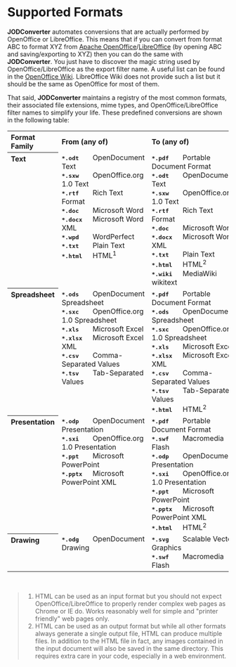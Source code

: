 # Supported Formats

**JODConverter** automates conversions that are actually performed by OpenOffice or LibreOffice. This means that if you can convert from format ABC to format XYZ from [Apache OpenOffice](https://www.openoffice.org)/[LibreOffice](https://www.libreoffice.org) (by opening ABC and saving/exporting to XYZ) then you can do the same with **JODConverter**. You just have to discover the magic string used by OpenOffice/LibreOffice as the export filter name. A useful list can be found in the [OpenOffice Wiki](https://wiki.openoffice.org/wiki/Framework/Article/Filter/FilterList_OOo_3_0). LibreOffice Wiki does not provide such a list but it should be the same as OpenOffice for most of them.

That said, **JODConverter** maintains a registry of the most common formats, their associated file extensions, mime types, and OpenOffice/LibreOffice filter names to simplify your life. These predefined conversions are shown in the following table:

<table aligh="center">
    <tr><th align="left">Format Family</th><th align="left">From (any of)</th><th align="left">To (any of)</th></tr>
    <tr valign="top">
        <th align="left">Text</th>
        <td>
            <samp><b>*.odt</b>&nbsp;&nbsp;&nbsp;&nbsp;</samp>OpenDocument Text<br>
            <samp><b>*.sxw</b>&nbsp;&nbsp;&nbsp;&nbsp;</samp>OpenOffice.org 1.0 Text<br>
            <samp><b>*.rtf</b>&nbsp;&nbsp;&nbsp;&nbsp;</samp>Rich Text Format<br>
            <samp><b>*.doc</b>&nbsp;&nbsp;&nbsp;&nbsp;</samp>Microsoft Word<br>
            <samp><b>*.docx</b>&nbsp;&nbsp;&nbsp;</samp>Microsoft Word XML<br>
            <samp><b>*.wpd</b>&nbsp;&nbsp;&nbsp;&nbsp;</samp>WordPerfect<br>
            <samp><b>*.txt</b>&nbsp;&nbsp;&nbsp;&nbsp;</samp>Plain Text<br>
            <samp><b>*.html</b>&nbsp;&nbsp;&nbsp;</samp>HTML<sup>1</sup>
        </td>
        <td>
            <samp><b>*.pdf</b>&nbsp;&nbsp;&nbsp;&nbsp;</samp>Portable Document Format<br>
            <samp><b>*.odt</b>&nbsp;&nbsp;&nbsp;&nbsp;</samp>OpenDocument Text<br>
            <samp><b>*.sxw</b>&nbsp;&nbsp;&nbsp;&nbsp;</samp>OpenOffice.org 1.0 Text<br>
            <samp><b>*.rtf</b>&nbsp;&nbsp;&nbsp;&nbsp;</samp>Rich Text Format<br>
            <samp><b>*.doc</b>&nbsp;&nbsp;&nbsp;&nbsp;</samp>Microsoft Word<br>
            <samp><b>*.docx</b>&nbsp;&nbsp;&nbsp;</samp>Microsoft Word XML<br>
            <samp><b>*.txt</b>&nbsp;&nbsp;&nbsp;&nbsp;</samp>Plain Text<br>
            <samp><b>*.html</b>&nbsp;&nbsp;&nbsp;</samp>HTML<sup>2</sup><br>
            <samp><b>*.wiki</b>&nbsp;&nbsp;&nbsp;</samp>MediaWiki wikitext
        </td>
    </tr>
    <tr valign="top">
        <th align="left">Spreadsheet</th>
        <td>
            <samp><b>*.ods</b>&nbsp;&nbsp;&nbsp;&nbsp;</samp>OpenDocument Spreadsheet<br>
            <samp><b>*.sxc</b>&nbsp;&nbsp;&nbsp;&nbsp;</samp>OpenOffice.org 1.0 Spreadsheet<br>
            <samp><b>*.xls</b>&nbsp;&nbsp;&nbsp;&nbsp;</samp>Microsoft Excel<br>
            <samp><b>*.xlsx</b>&nbsp;&nbsp;&nbsp;</samp>Microsoft Excel XML<br>
            <samp><b>*.csv</b>&nbsp;&nbsp;&nbsp;&nbsp;</samp>Comma-Separated Values<br>
            <samp><b>*.tsv</b>&nbsp;&nbsp;&nbsp;&nbsp;</samp>Tab-Separated Values
        </td>
        <td>
            <samp><b>*.pdf</b>&nbsp;&nbsp;&nbsp;&nbsp;</samp>Portable Document Format<br>
            <samp><b>*.ods</b>&nbsp;&nbsp;&nbsp;&nbsp;</samp>OpenDocument Spreadsheet<br>
            <samp><b>*.sxc</b>&nbsp;&nbsp;&nbsp;&nbsp;</samp>OpenOffice.org 1.0 Spreadsheet<br>
            <samp><b>*.xls</b>&nbsp;&nbsp;&nbsp;&nbsp;</samp>Microsoft Excel<br>
            <samp><b>*.xlsx</b>&nbsp;&nbsp;&nbsp;</samp>Microsoft Excel XML<br>
            <samp><b>*.csv</b>&nbsp;&nbsp;&nbsp;&nbsp;</samp>Comma-Separated Values<br>
            <samp><b>*.tsv</b>&nbsp;&nbsp;&nbsp;&nbsp;</samp>Tab-Separated Values<br>
            <samp><b>*.html</b>&nbsp;&nbsp;&nbsp;</samp>HTML<sup>2</sup>
        </td>
    </tr>
    <tr valign="top">
        <th align="left">Presentation</th>
        <td>
            <samp><b>*.odp</b>&nbsp;&nbsp;&nbsp;&nbsp;</samp>OpenDocument Presentation<br>
            <samp><b>*.sxi</b>&nbsp;&nbsp;&nbsp;&nbsp;</samp>OpenOffice.org 1.0 Presentation<br>
            <samp><b>*.ppt</b>&nbsp;&nbsp;&nbsp;&nbsp;</samp>Microsoft PowerPoint<br>
            <samp><b>*.pptx</b>&nbsp;&nbsp;&nbsp;</samp>Microsoft PowerPoint XML
        </td>
        <td>
            <samp><b>*.pdf</b>&nbsp;&nbsp;&nbsp;&nbsp;</samp>Portable Document Format<br>
            <samp><b>*.swf</b>&nbsp;&nbsp;&nbsp;&nbsp;</samp>Macromedia Flash<br>
            <samp><b>*.odp</b>&nbsp;&nbsp;&nbsp;&nbsp;</samp>OpenDocument Presentation<br>
            <samp><b>*.sxi</b>&nbsp;&nbsp;&nbsp;&nbsp;</samp>OpenOffice.org 1.0 Presentation<br>
            <samp><b>*.ppt</b>&nbsp;&nbsp;&nbsp;&nbsp;</samp>Microsoft PowerPoint<br>
            <samp><b>*.pptx</b>&nbsp;&nbsp;&nbsp;</samp>Microsoft PowerPoint XML<br>
            <samp><b>*.html</b>&nbsp;&nbsp;&nbsp;</samp>HTML<sup>2</sup>
        </td>
    </tr>
    <tr valign="top">
        <th align="left">Drawing</th>
        <td>
            <samp><b>*.odg</b>&nbsp;&nbsp;&nbsp;&nbsp;</samp>OpenDocument Drawing<br>
        </td>
        <td>
            <samp><b>*.svg</b>&nbsp;&nbsp;&nbsp;&nbsp;</samp>Scalable Vector Graphics<br>
            <samp><b>*.swf</b>&nbsp;&nbsp;&nbsp;&nbsp;</samp>Macromedia Flash
        </td>
    </tr>
</table>
  
&nbsp;
> 1. HTML can be used as an input format but you should not expect OpenOffice/LibreOffice to properly render complex web pages as Chrome or IE do. Works reasonably well for simple and "printer friendly" web pages only.
> 2. HTML can be used as an output format but while all other formats always generate a single output file, HTML can produce multiple files. In addition to the HTML file in fact, any images contained in the input document will also be saved in the same directory. This requires extra care in your code, especially in a web environment.
